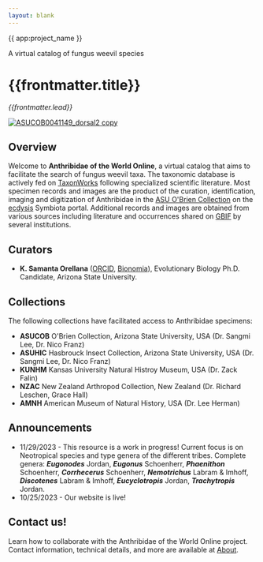 ```yaml
---
layout: blank
---
```

<GalleryCarousel :depiction-id= "[1024403]" height="500px">
  <div class="flex flex-col justify-center items-center w-full h-full bg-black bg-opacity-25 text-white gap-4 px-4 box-border" style="background-image: url("hypselotropis.jpg");">
    <span class="text-4xl font-medium">{{ app:project_name }}</span>
    <p class="text-lg sm:text-xl">A virtual catalog of fungus weevil species</p>
    <div class="mx-auto flex flex-col items-center mt-6 sm:mt-10 w-full ">
      <autocomplete-otu class="w-full sm:w-96 text-base-content ml-2 sm:ml-0" placeholder="Search by taxon name" autofocus/>
    </em>
    </div>
  </div>
</GalleryCarousel>    

<div class="container mx-auto my-8 px-4 md:px-0 box-border">
  
# {{frontmatter.title}}
_{{frontmatter.lead}}_

[![ASUCOB0041149_dorsal2 copy](https://github.com/anthribidae/species/assets/69399374/2af588e7-946b-4920-b751-a472880d5ca5)](https://anthribidae.github.io/species/#/otus/1024403/overview)

## Overview
Welcome to **Anthribidae of the World Online**, a virtual catalog that aims to facilitate the search of fungus weevil taxa. The taxonomic database is actively fed on [TaxonWorks](https://taxonworks.org) following specialized scientific literature. Most specimen records and images are the product of the curation, identification, imaging and digitization of Anthribidae in the [ASU O'Brien Collection](https://ecdysis.org/collections/misc/collprofiles.php?collid=2) on the [ecdysis](https://ecdysis.org) Symbiota portal. Additional records and images are obtained from various sources including literature and occurrences shared on [GBIF](https://gbif.org) by several institutions. 

## Curators

* **K. Samanta Orellana** ([ORCID](https://orcid.org/0000-0002-4098-5823), [Bionomia](https://bionomia.net/0000-0002-4098-5823)), Evolutionary Biology Ph.D. Candidate, Arizona State University.

## Collections 

The following collections have facilitated access to Anthribidae specimens:

* **ASUCOB**  O'Brien Collection, Arizona State University, USA (Dr. Sangmi Lee, Dr. Nico Franz)
* **ASUHIC**  Hasbrouck Insect Collection, Arizona State University, USA (Dr. Sangmi Lee, Dr. Nico Franz)
* **KUNHM**   Kansas University Natural Histroy Museum, USA (Dr. Zack Falin)
*  **NZAC**   New Zealand Arthropod Collection, New Zealand (Dr. Richard Leschen, Grace Hall)
*  **AMNH**   American Museum of Natural History, USA (Dr. Lee Herman)

## Announcements
* 11/29/2023 - This resource is a work in progress! Current focus is on Neotropical species and type genera of the different tribes. Complete genera: **_Eugonodes_** Jordan, **_Eugonus_** Schoenherr, **_Phaenithon_** Schoenherr, **_Corrhecerus_** Schoenherr, **_Nemotrichus_** Labram & Imhoff, **_Discotenes_** Labram & Imhoff, **_Eucyclotropis_** Jordan, **_Trachytropis_** Jordan.
* 10/25/2023 - Our website is live!

## Contact us!
Learn how to collaborate with the Anthribidae of the World Online project. Contact information, technical details, and more are available at [About](/about).
